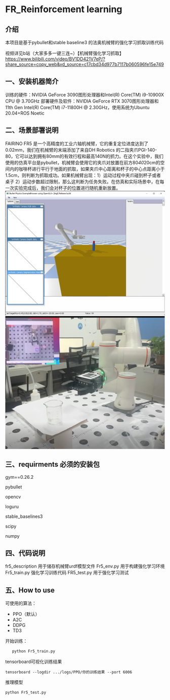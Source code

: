 # FR_Reinforcement learning

## 介绍
本项目是基于pybullet和stable baseline3 的法奥机械臂的强化学习抓取训练代码


视频详见b站（大家多多一键三连~）【机械臂强化学习抓取】 
https://www.bilibili.com/video/BV1DD421V7eP/?share_source=copy_web&vd_source=c17cbd34d977b7117b060596fe15e749
## 一、安装机器简介
训练的硬件：NVIDIA GeForce 3090图形处理器和Intel(R) Core(TM) i9-10900X CPU @ 3.70GHz
部署硬件及软件：NVIDIA GeForce RTX 3070图形处理器和11th Gen Intel(R) Core(TM) i7-11800H @ 2.30GHz，使用系统为Ubuntu 20.04+ROS Noetic

## 二、场景部署说明
FAIRINO FR5 是一个高精度的工业六轴机械臂，它的重复定位进度达到了0.02mm，我们在机械臂的末端添加了来自DH Robotics 的二指夹爪PGI-140-80，它可以达到拥有80mm的有效行程和最高140N的抓力。在这个实验中，我们使用的仿真平台是pybullet，机械臂会使用它的夹爪对放置在前方80*40*20cm的空间内的咖啡杯进行平行于地面的抓取，如果夹爪中心距离和杯子的中心点距离小于1.5cm，则判断为抓取成功。如果机械臂出现：1）运动过程中夹爪碰到杯子或者桌子 2）运动步数超过限制，那么这判断为任务失败。在仿真和实际场景中，在每一次实验完成后，我们会对杯子的位置进行随机重新放置。
![仿真场景](pic\sim.PNG "仿真场景")
![真实场景](pic\real.PNG "真实场景")

## 三、requirments 必须的安装包
gym==0.26.2

pybullet

opencv

loguru

stable_baselines3

scipy

numpy

## 四、代码说明
fr5_description
用于储存机械臂urdf模型文件
Fr5_env.py
用于构建强化学习环境
Fr5_train.py
强化学习训练代码
FR5_test.py
用于强化学习测试
## 五、How to use
可使用的算法：
- PPO（默认）
- A2C
- DDPG
- TD3

 开始训练：
```python
   python Fr5_train.py
```
tensorboard可视化训练结果

```
tensorboard --logdir .../logs/PPO/你的训练结果 --port 6006
```
推理模型
```
python Fr5_test.py
```
